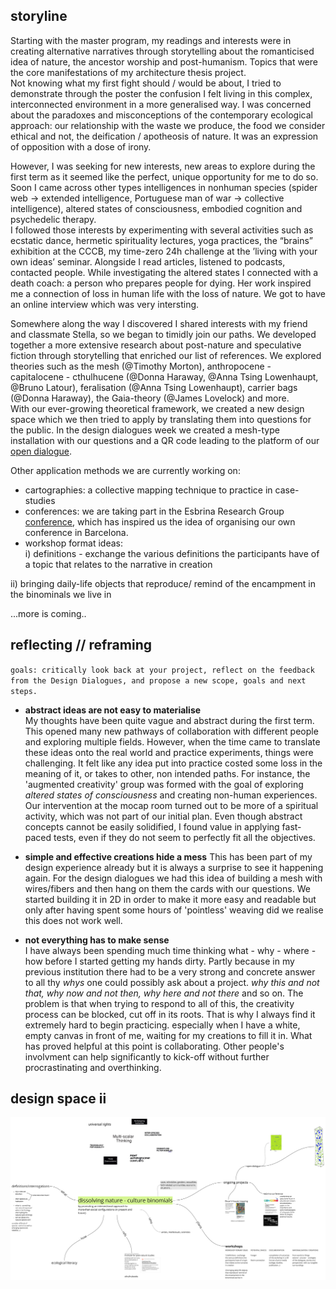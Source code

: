 ## storyline    
Starting with the master program, my readings and interests were in creating alternative narratives through storytelling about the romanticised idea of nature, the ancestor worship and post-humanism. Topics that were the core manifestations of my architecture thesis project.   
Not knowing what my first fight should / would be about, I tried to demonstrate through the poster the confusion I felt living in this complex, interconnected environment in a more generalised way. I was concerned about the paradoxes and misconceptions of the contemporary ecological approach: our relationship with the waste we produce, the food we consider ethical and not, the deification / apotheosis of nature. It was an expression of opposition with a dose of irony.  

However, I was seeking for new interests, new areas to explore during the first term as it seemed like the perfect, unique opportunity for me to do so. Soon I came across other types intelligences in nonhuman species (spider web -> extended intelligence, Portuguese man of war -> collective intelligence), altered states of consciousness, embodied cognition and psychedelic therapy.  
I followed those interests by experimenting with several activities such as ecstatic dance, hermetic spirituality lectures, yoga practices, the “brains” exhibition at the CCCB, my time-zero 24h challenge at the ’living with your own ideas’ seminar. Alongside I read articles, listened to podcasts, contacted people. While investigating the altered states I connected with a death coach: a person who prepares people for dying. Her work inspired me a connection of loss in human life with the loss of nature. We got to have an online interview which was very intersting.  

Somewhere along the way I discovered I shared interests with my friend and classmate Stella, so we began to timidly join our paths. We developed together a more extensive research about post-nature and speculative fiction through storytelling that enriched our list of references. We explored theories such as the mesh (@Timothy Morton), anthropocene - capitalocene - cthulhucene (@Donna Haraway, @Anna Tsing Lowenhaupt, @Bruno Latour), feralisation (@Anna Tsing Lowenhaupt), carrier bags (@Donna Haraway), the Gaia-theory (@James Lovelock) and more.  
With our ever-growing theoretical framework, we created a new design space which we then tried to apply by translating them into questions for the public. In the design dialogues week we created a mesh-type installation with our questions and a QR code leading to the platform of our [open dialogue](https://etherpad.wikimedia.org/p/fLhhX-gQcpsCZCb0Ckj3).   

Other application methods we are currently working on:
- cartographies: a collective mapping technique to practice in case-studies
- conferences: we are taking part in the Esbrina Research Group [conference](https://esbrina.eu/en/portfolio/imaginar-mundos-posibles-potencialidades-limites-y-fricciones-de-la-ficcion-especulativa-en-la-investigacion-y-la-educacion-3/), which has inspired us the idea of organising our own conference in Barcelona.   
- workshop format ideas:  
i) definitions - exchange the various definitions the participants have of a topic that relates to the narrative in creation  

ii) bringing daily-life objects that reproduce/ remind of the encampment in the binominals we live in  

...more is coming..  

## reflecting // reframing   
`goals: critically look back at your project, reflect on the feedback from the Design Dialogues, and propose a new scope, goals and next steps.`  

- **abstract ideas are not easy to materialise**   
My thoughts have been quite vague and abstract during the first term. This opened many new pathways of collaboration with different people and exploring multiple fields. However, when the time came to translate these ideas onto the real world and practice experiments, things were challenging. It felt like any idea put into practice costed some loss in the meaning of it, or takes to other, non intended paths. For instance, the 'augmented creativity' group was formed with the goal of exploring *altered states of consciousness* and creating non-human experiences. Our intervention at the mocap room turned out to be more of a spiritual activity, which was not part of our initial plan. Even though abstract concepts cannot be easily solidified, I found value in applying fast-paced tests, even if they do not seem to perfectly fit all the objectives.  

- **simple and effective creations hide a mess**
This has been part of my design experience already but it is always a surprise to see it happening again.
For the design dialogues we had this idea of building a mesh with wires/fibers and then hang on them the cards with our questions. We started building it in 2D in order to make it more easy and readable but only after having spent some hours of 'pointless' weaving did we realise this does not work well.

- **not everything has to make sense**   
I have always been spending much time thinking what - why - where - how before I started getting my hands dirty. Partly because in my previous institution there had to be a very strong and concrete answer to all thy *whys* one could possibly ask about a project. *why this and not that, why now and not then, why here and not there* and so on. The problem is that when trying to respond to all of this, the creativity process can be blocked, cut off in its roots. That is why I always find it extremely hard to begin practicing. especially when I have a white, empty canvas in front of me, waiting for my creations to fill it in. What has proved helpful at this point is collaborating. Οther people's involvment can help significantly to kick-off without further procrastinating and overthinking.  

## design space ii  

![](designspace2.jpg)  
